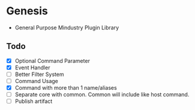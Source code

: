 # Genesis

- General Purpose Mindustry Plugin Library

## Todo

- [x] Optional Command Parameter
- [x] Event Handler
- [ ] Better Filter System
- [ ] Command Usage
- [x] Command with more than 1 name/aliases
- [ ] Separate core with common. Common will include like host command.
- [ ] Publish artifact